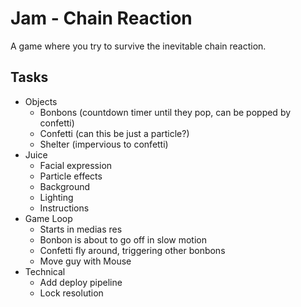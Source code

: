 # Jam - Chain Reaction

A game where you try to survive the inevitable chain reaction.

## Tasks

- Objects
  - Bonbons (countdown timer until they pop, can be popped by confetti)
  - Confetti (can this be just a particle?)
  - Shelter (impervious to confetti)
- Juice
  - Facial expression
  - Particle effects
  - Background
  - Lighting
  - Instructions
- Game Loop
  - Starts in medias res
  - Bonbon is about to go off in slow motion
  - Confetti fly around, triggering other bonbons
  - Move guy with Mouse
- Technical
  - Add deploy pipeline
  - Lock resolution
